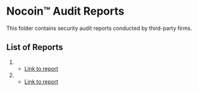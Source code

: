 # Nocoin™ Audit Reports

This folder contains security audit reports conducted by third-party firms.

## List of Reports
1. - [Link to report](certik_audit_report.md)
2. - [Link to report](trail_of_bits_audit_report.md)
